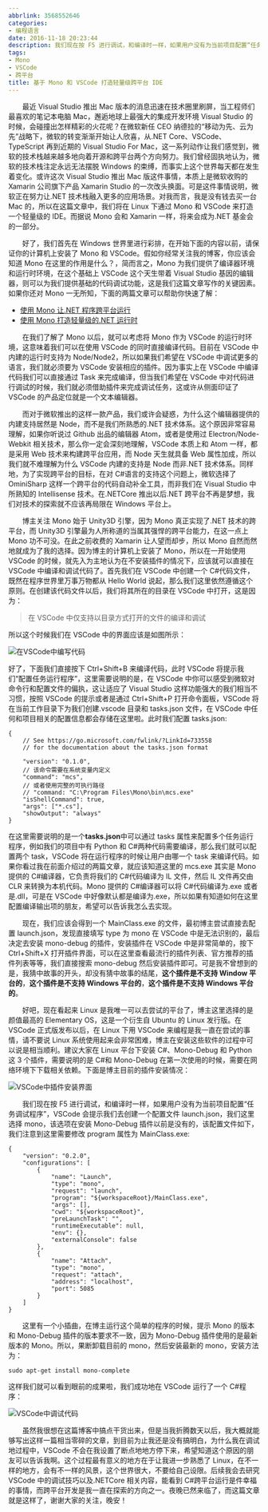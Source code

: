 ```yaml
---
abbrlink: 3568552646
categories:
- 编程语言
date: 2016-11-18 20:23:44
description: 我们现在按 F5 进行调试，和编译时一样，如果用户没有为当前项目配置“任务调试程序”，VSCode 会提示我们去创建一个配置文件 launch.json，我们这里选择 mono，该选项在安装 Mono-Debug 插件以前是没有的，该配置文件如下，我们注意到这里需要修改 program 属性为 MainClass.exe:;现在，我们应该会得到一个 MainClass.exe 的文件，最初博主尝试直接去配置 launch.json，发现直接填写 type 为 mono 在 VSCode 中是无法识别的，最后决定去安装 mono-debug 的插件，安装插件在 VSCode 中是非常简单的，按下 Ctrl+Shift+X 打开插件界面，可以在这里查看最流行的插件列表、官方推荐的插件列表等等，我们直接搜索 mono-debug 然后安装插件即可;因为博主的计算机上安装了 Mono，所以在一开始使用 VSCode 的时候，就先入为主地认为在不安装插件的情况下，应该就可以直接在 VSCode 中编译和调试代码了
tags:
- Mono
- VSCode
- 跨平台
title: 基于 Mono 和 VSCode 打造轻量级跨平台 IDE
---
```


&emsp;&emsp;最近 Visual Studio 推出 Mac 版本的消息迅速在技术圈里刷屏，当工程师们最喜欢的笔记本电脑 Mac，邂逅地球上最强大的集成开发环境 Visual Studio 的时候，会碰撞出怎样精彩的火花呢？在微软新任 CEO 纳德拉的“移动为先、云为先”战略下，微软的转变渐渐开始让人欣喜，从.NET Core、VSCode、TypeScript 再到近期的 Visual Studio For Mac，这一系列动作让我们感觉到，微软的技术栈越来越多地向着开源和跨平台两个方向努力。我们曾经固执地认为，微软的技术栈注定永远无法摆脱 Windows 的束缚，而事实上这个世界每天都在发生着变化。或许这次 Visual Studio 推出 Mac 版这件事情，本质上是微软收购的 Xamarin 公司旗下产品 Xamarin Studio 的一次改头换面。可是这件事情说明，微软正在努力让.NET 技术栈融入更多的应用场景。对我而言，我是没有钱去买一台 Mac 的，所以在这篇文章中，我们将在 Linux 下通过 Mono 和 VSCode 来打造一个轻量级的 IDE。而据说 Mono 会和 Xamarin 一样，将来会成为.NET 基金会的一部分。

<!--more-->

&emsp;&emsp;好了，我们首先在 Windows 世界里进行彩排，在开始下面的内容以前，请保证你的计算机上安装了 Mono 和 VSCode。假如你经常关注我的博客，你应该会知道 Mono 在这里的作用是什么？，简而言之，Mono 为我们提供了编译器环境和运行时环境，在这个基础上 VSCode 这个天生带着 Visual Studio 基因的编辑器，则可以为我们提供基础的代码调试功能，这是我们这篇文章写作的关键因素。如果你还对 Mono 一无所知，下面的两篇文章可以帮助你快速了解：

* [使用 Mono 让.NET 程序跨平台运行](http://qinyuanpei/2016/03/06/make-dotnet-run-in-cross-platform-with-mono.html)
* [使用 Mono 打造轻量级的.NET 运行时](http://qinyuanpei.com/2016/03/25/build-light-weight-runtime-for-dotnet-with-mono.html)

&emsp;&emsp;在我们了解了 Mono 以后，就可以考虑将 Mono 作为 VSCode 的运行时环境，这意味着我们可以在使用 VSCode 的同时直接编译代码。目前在 VSCode 中内建的运行时支持为 Node/Node2，所以如果我们希望在 VSCode 中调试更多的语言，我们就必须要为 VSCode 安装相应的插件。因为事实上在 VSCode 中编译代码我们可以直接通过 Task 来完成编译，但当我们希望在 VSCode 中对代码进行调试的时候，我们就必须借助插件来完成调试任务，这或许从侧面印证了 VSCode 的产品定位就是一个文本编辑器。

&emsp;&emsp;而对于微软推出的这样一款产品，我们或许会疑惑，为什么这个编辑器提供的内建支持居然是 Node，而不是我们所熟悉的.NET 技术体系。这个原因非常容易理解，如果你听说过 Github 出品的编辑器 Atom，或者是使用过 Electron/Node-Webkit 相关技术，那么你一定会深刻地理解，VSCode 本质上和 Atom 一样，都是采用 Web 技术来构建跨平台应用，而 Node 天生就具备 Web 属性加成，所以我们就不难理解为什么 VSCode 内建的支持是 Node 而非.NET 技术体系。同样地，为了实现跨平台的目标，在对 C#语言的支持这个问题上，微软选择了 OminiSharp 这样一个跨平台的代码自动补全工具，而非我们在 Visual Studio 中所熟知的 Intellisense 技术。在.NETCore 推出以后.NET 跨平台不再是梦想，我们对技术的探索就不应该再局限在 Windows 平台上。

&emsp;&emsp;博主关注 Mono 始于 Unity3D 引擎，因为 Mono 真正实现了.NET 技术的跨平台，而 Unity3D 引擎最为人所称道的当属其强悍的跨平台能力，在这一点上 Mono 功不可没。在此之前收费的 Xamarin 让人望而却步，所以 Mono 自然而然地就成为了我的选择。因为博主的计算机上安装了 Mono，所以在一开始使用 VSCode 的时候，就先入为主地认为在不安装插件的情况下，应该就可以直接在 VSCode 中编译和调试代码了。首先我们在 VSCode 中创建一个 C#代码文件，既然在程序世界里万事万物都从 Hello World 说起，那么我们这里依然遵循这个原则。在创建该代码文件以后，我们将其所在的目录在 VSCode 中打开，这是因为：

> 在 VSCode 中仅支持以目录方式打开的文件的编译和调试

所以这个时候我们在 VSCode 中的界面应该是如图所示：

![在VSCode中编写代码](https://ww1.sinaimg.cn/large/4c36074fly1fzixygvqxsj20jg077aac.jpg)

好了，下面我们直接按下 Ctrl+Shift+B 来编译代码，此时 VSCode 将提示我们“配置任务运行程序”，这里需要说明的是，在 VSCode 中你可以感受到微软对命令行和配置文件的偏执，这让适应了 Visual Studio 这样功能强大的我们相当不习惯，按照 VSCode 的提示或者是通过 Ctrl+Shift+P 打开命令面板，VSCode 将在当前工作目录下为我们创建.vscode 目录和 tasks.json 文件，在 VSCode 中任何和项目相关的配置信息都会存储在这里啦。此时我们配置 tasks.json:

```plain
{
    // See https://go.microsoft.com/fwlink/?LinkId=733558
    // for the documentation about the tasks.json format
    
    "version": "0.1.0",
    // 该命令需要在系统变量内定义
    "command": "mcs",
    // 或者使用完整的可执行路径
    // "command: "C:\Program Files\Mono\bin\mcs.exe"
    "isShellCommand": true,
    "args": ["*.cs"],
    "showOutput": "always"
}
```
在这里需要说明的是一个**tasks.json**中可以通过 tasks 属性来配置多个任务运行程序，例如我们的项目中有 Python 和 C#两种代码需要编译，那么我们就可以配置两个 task，VSCode 将在运行程序的时候让用户由哪一个 task 来编译代码。如果你看过我在前面介绍过的两篇文章，就应该知道这里的 mcs.exe 其实是 Mono 提供的 C#编译器，它负责将我们的 C#代码编译为 IL 文件，然后 IL 文件再交由 CLR 来转换为本机代码。Mono 提供的 C#编译器可以将 C#代码编译为.exe 或者是.dll，可是在 VSCode 中好像默认都是编译为.exe，所以如果有知道如何在这里配置编译输出项的朋友，希望可以告诉我怎么去实现。

&emsp;&emsp;现在，我们应该会得到一个 MainClass.exe 的文件，最初博主尝试直接去配置 launch.json，发现直接填写 type 为 mono 在 VSCode 中是无法识别的，最后决定去安装 mono-debug 的插件，安装插件在 VSCode 中是非常简单的，按下 Ctrl+Shift+X 打开插件界面，可以在这里查看最流行的插件列表、官方推荐的插件列表等等，我们直接搜索 mono-debug 然后安装插件即可。可是我不曾想到的是，我猜中故事的开头，却没有猜中故事的结尾，**这个插件是不支持 Window 平台的**，**这个插件是不支持 Windows 平台的**，**这个插件是不支持 Windows 平台的**。

&emsp;&emsp;好吧，现在看起来 Linux 是我唯一可以去尝试的平台了，博主这里选择的是颜值最高的 Elementary OS，这是一个衍生自 Ubuntu 的 Linux 发行版。在 VSCode 正式版发布以后，在 Linux 下用 VSCode 来编程是我一直在尝试的事情，请不要说 Linux 系统使用起来会非常困难，博主在安装这些软件的过程中可以说是相当顺利。建议大家在 Linux 平台下安装 C#、Mono-Debug 和 Python 这 3 个插件，需要说明的是 C#和 Mono-Debug 在第一次使用的时候，需要在网络环境下下载相关依赖。下面是博主目前的插件安装情况：

![VSCode中插件安装界面](https://ww1.sinaimg.cn/large/4c36074fly1fzixbdu00aj20910icq3j.jpg)

&emsp;&emsp;我们现在按 F5 进行调试，和编译时一样，如果用户没有为当前项目配置“任务调试程序”，VSCode 会提示我们去创建一个配置文件 launch.json，我们这里选择 mono，该选项在安装 Mono-Debug 插件以前是没有的，该配置文件如下，我们注意到这里需要修改 program 属性为 MainClass.exe:

```plain
{
    "version": "0.2.0",
    "configurations": [
        {
            "name": "Launch",
            "type": "mono",
            "request": "launch",
            "program": "${workspaceRoot}/MainClass.exe",
            "args": [],
            "cwd": "${workspaceRoot}",
            "preLaunchTask": "",
            "runtimeExecutable": null,
            "env": {},
            "externalConsole": false
        },
        {
            "name": "Attach",
            "type": "mono",
            "request": "attach",
            "address": "localhost",
            "port": 5085
        }
    ]
}
```

&emsp;&emsp;这里有一个小插曲，在博主运行这个简单的程序的时候，提示 Mono 的版本和 Mono-Debug 插件的版本要求不一致，因为 Mono-Debug 插件使用的是最新版本的 Mono。所以，果断卸载目前的 mono，然后安装最新的 mono，安装方法为：
```plain
sudo apt-get install mono-complete
```
这样我们就可以看到眼前的成果啦，我们成功地在 VSCode 运行了一个 C#程序：

![VSCode中调试代码](https://ww1.sinaimg.cn/large/4c36074fly1fzix8ge8e6j211y0laq4f.jpg)

&emsp;&emsp;虽然我很想在这篇博客中搞点干货出来，但是当我折腾数天以后，我大概就能够写出这样一篇相当零碎的文章，到目前为止我还是没有搞明白，为什么我在调试地过程中，VSCode 不会在我设置了断点地地方停下来，希望知道这个原因的朋友可以告诉我啊。这个过程最有意义的地方在于让我进一步熟悉了 Linux，在不一样的地方，会有不一样的风景，这个世界很大，不要给自己设限。后续我会去研究 VSCode 中的调试技巧以及.NETCore 相关内容，能看到 C#跨平台运行是件幸福的事情，而跨平台开发是我一直在探索的方向之一。夜晚已然来临了，而这篇文章就是这样了，谢谢大家的关注，晚安！